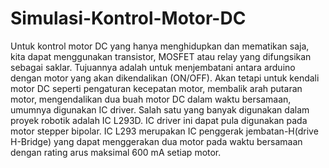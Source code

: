 # Simulasi-Kontrol-Motor-DC
Untuk kontrol motor DC yang hanya menghidupkan dan mematikan saja, kita dapat menggunakan transistor, MOSFET atau relay yang difungsikan sebagai saklar. Tujuannya adalah untuk menjembatani antara arduino dengan motor yang akan dikendalikan (ON/OFF). Akan tetapi untuk kendali motor DC seperti pengaturan kecepatan motor, membalik arah putaran motor, mengendalikan dua buah  motor DC dalam waktu bersamaan, umumnya digunakan IC driver. Salah satu yang banyak digunakan dalam proyek robotik adalah IC L293D. IC driver ini dapat pula digunakan pada motor stepper bipolar. IC L293 merupakan IC penggerak jembatan-H(drive H-Bridge) yang dapat menggerakan dua motor pada waktu bersamaan dengan rating arus maksimal 600 mA setiap motor.
